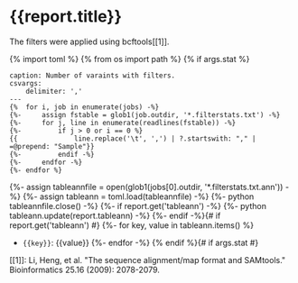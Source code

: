 # {{report.title}}

The filters were applied using bcftools[[1]].

{% import toml %}
{% from os import path %}
{% if args.stat %}
```table
caption: Number of varaints with filters.
csvargs:
	delimiter: ','
---
{% 	for i, job in enumerate(jobs) -%}
{%- 	assign fstable = glob1(job.outdir, '*.filterstats.txt') -%}
{%- 	for j, line in enumerate(readlines(fstable)) -%}
{%- 		if j > 0 or i == 0 %}
{{				line.replace('\t', ',') | ?.startswith: "," | =@prepend: "Sample"}}
{%- 		endif -%}
{%- 	endfor -%}
{%- endfor %}
```
{%- assign tableannfile = open(glob1(jobs[0].outdir, '*.filterstats.txt.ann')) -%}
{%- assign tableann = toml.load(tableannfile) -%}
{%- python tableannfile.close() -%}
{%- if report.get('tableann') -%}
{%- 	python tableann.update(report.tableann) -%}
{%- endif -%}{# if report.get('tableann') #}
{%- for key, value in tableann.items() %}
- `{{key}}`: {{value}}
{%- endfor -%}
{% endif %}{# if args.stat #}

[[1]]: Li, Heng, et al. "The sequence alignment/map format and SAMtools." Bioinformatics 25.16 (2009): 2078-2079.
